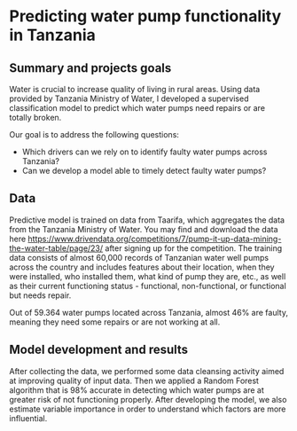 # Predicting water pump functionality in Tanzania

## Summary and projects goals
Water is crucial to increase quality of living in rural areas. Using data provided by Tanzania Ministry of Water, I developed a supervised classification model to predict which water pumps need repairs or are totally broken.

Our goal is to address the following questions:
- Which drivers can we rely on to identify faulty water pumps across Tanzania?
- Can we develop a model able to timely detect faulty water pumps?

## Data
Predictive model is trained on data from Taarifa, which aggregates the data from the Tanzania Ministry of Water. You may find and download the data here https://www.drivendata.org/competitions/7/pump-it-up-data-mining-the-water-table/page/23/ after signing up for the competition. The training data consists of almost 60,000 records of Tanzanian water well pumps across the country and includes features about their location, when they were installed, who installed them, what kind of pump they are, etc., as well as their current functioning status - functional, non-functional, or functional but needs repair.

Out of 59.364 water pumps located across Tanzania, almost 46% are faulty, meaning they need some repairs or are not working at all.

## Model development and results
After collecting the data, we performed some data cleansing activity aimed at improving quality of input data. Then we applied a Random Forest algorithm that is 98% accurate in detecting which water pumps are at greater risk of not functioning properly. After developing the model, we also estimate variable importance in order to understand which factors are more influential.

